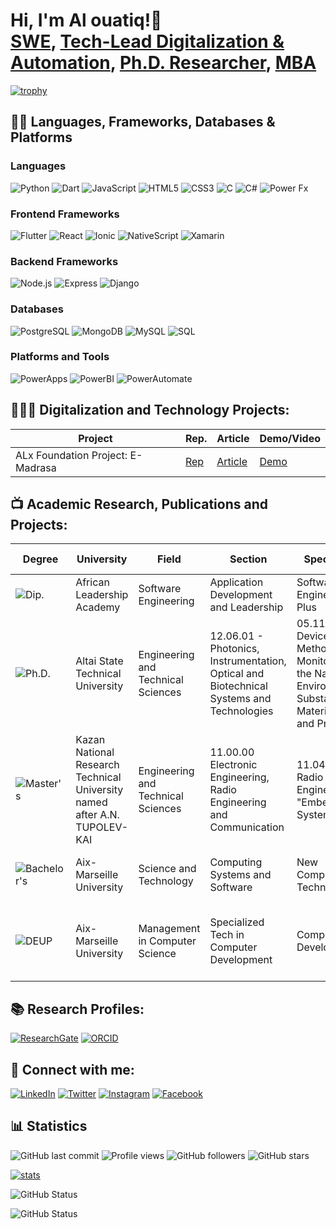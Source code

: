 <h1>Hi, I'm Al ouatiq!👋 <br/><a href="https://github.com/alouatiq">SWE</a>, <a href="https://linkedin.com/in/alouatiq">Tech-Lead Digitalization & Automation</a>, <a href="https://www.researchgate.net/profile/Hassan-Al-Ouatiq">Ph.D. Researcher</a>, <a href="https://alouatiq.com">MBA</a></h1>

[![trophy](https://github-profile-trophy.vercel.app/?username=alouatiq&theme=matrix&title=-Followers,-Stars,-Reviews,-Issues)](https://github.com/ryo-ma/github-profile-trophy)

## 👨‍💻 Languages, Frameworks, Databases & Platforms

### **Languages**
![Python](https://img.shields.io/badge/Python-3776AB?style=for-the-badge&logo=python&logoColor=white)
![Dart](https://img.shields.io/badge/Dart-0175C2?style=for-the-badge&logo=dart&logoColor=white)
![JavaScript](https://img.shields.io/badge/JavaScript-F7DF1E?style=for-the-badge&logo=javascript&logoColor=black)
![HTML5](https://img.shields.io/badge/HTML5-E34F26?style=for-the-badge&logo=html5&logoColor=white)
![CSS3](https://img.shields.io/badge/CSS3-1572B6?style=for-the-badge&logo=css3&logoColor=white)
![C](https://img.shields.io/badge/C-A8B9CC?style=for-the-badge&logo=c&logoColor=black)
![C#](https://img.shields.io/badge/C%23-239120?style=for-the-badge&logo=c-sharp&logoColor=white)
![Power Fx](https://img.shields.io/badge/Power%20Fx-742774?style=for-the-badge&logo=powerapps&logoColor=white)

### **Frontend Frameworks**
![Flutter](https://img.shields.io/badge/Flutter-02569B?style=for-the-badge&logo=flutter&logoColor=white)
![React](https://img.shields.io/badge/React-61DAFB?style=for-the-badge&logo=react&logoColor=black)
![Ionic](https://img.shields.io/badge/Ionic-3880FF?style=for-the-badge&logo=ionic&logoColor=white)
![NativeScript](https://img.shields.io/badge/NativeScript-3655FF?style=for-the-badge&logo=nativescript&logoColor=white)
![Xamarin](https://img.shields.io/badge/Xamarin-3498DB?style=for-the-badge&logo=xamarin&logoColor=white)

### **Backend Frameworks**
![Node.js](https://img.shields.io/badge/Node.js-339933?style=for-the-badge&logo=nodedotjs&logoColor=white)
![Express](https://img.shields.io/badge/Express-000000?style=for-the-badge&logo=express&logoColor=white)
![Django](https://img.shields.io/badge/Django-092E20?style=for-the-badge&logo=django&logoColor=white)

### **Databases**
![PostgreSQL](https://img.shields.io/badge/PostgreSQL-4169E1?style=for-the-badge&logo=postgresql&logoColor=white)
![MongoDB](https://img.shields.io/badge/MongoDB-47A248?style=for-the-badge&logo=mongodb&logoColor=white)
![MySQL](https://img.shields.io/badge/MySQL-4479A1?style=for-the-badge&logo=mysql&logoColor=white)
![SQL](https://img.shields.io/badge/SQL-003B57?style=for-the-badge&logo=sql&logoColor=white)

### **Platforms and Tools**
![PowerApps](https://img.shields.io/badge/PowerApps-742774?style=for-the-badge&logo=powerapps&logoColor=white)
![PowerBI](https://img.shields.io/badge/PowerBI-F2C811?style=for-the-badge&logo=powerbi&logoColor=black)
![PowerAutomate](https://img.shields.io/badge/PowerAutomate-0066FF?style=for-the-badge&logo=powerautomate&logoColor=white)


## 👨🏻‍💻 Digitalization and Technology Projects:
    
| Project | Rep. | Article | Demo/Video |
|---------------|-----------|------------------------------------|-----------|
| ALx Foundation Project: E-Madrasa | [Rep]() | [Article](https://portfolio.alouatiq.com/2024/01/blog-post.html) | [Demo](https://portfolio.alouatiq.com/2024/01/blog-post.html) |

## 📺 Academic Research, Publications and Projects:

| **Degree** | **University** | **Field** | **Section** | **Speciality** | **Research Area/Project** |
|------------|----------------|-----------|-------------|----------------|---------------------------|
| ![Dip.](https://img.shields.io/badge/Dip.-00008B?style=for-the-badge&logo=academia&logoColor=white) | African Leadership Academy | Software Engineering | Application Development and Leadership | Software Engineering Plus | [Airbnb Project](https://github.com/alouatiq/ALX) |
| ![Ph.D.](https://img.shields.io/badge/PhD-4B0082?style=for-the-badge&logo=academia&logoColor=white) | Altai State Technical University | Engineering and Technical Sciences | 12.06.01 - Photonics, Instrumentation, Optical and Biotechnical Systems and Technologies | 05.11.13 - Devices and Methods for Monitoring the Natural Environment, Substances, Materials, and Products | [Digital Transformation in Industry: A Predictive and Performance-Oriented Approach](https://www.researchgate.net/publication/381648601_Digital_Transformation_in_Industry_A_Predictive_and_Performance-Oriented_Approach_for_Shop-Floor_Maintenance) |
| ![Master's](https://img.shields.io/badge/Master's-0000FF?style=for-the-badge&logo=academia&logoColor=white) | Kazan National Research Technical University named after A.N. TUPOLEV-KAI | Engineering and Technical Sciences | 11.00.00 Electronic Engineering, Radio Engineering and Communication | 11.04.01 Radio Engineering "Embedded Systems" | [Automated System for Human Physiology Parameter Estimation](https://www.researchgate.net/publication/342004903_Automated_System_for_Human_Physiology_Parameter_Estimation_based_on_Physiological_Signals_Measurement_and_Internet_of_Things_Infrastructure) |
| ![Bachelor's](https://img.shields.io/badge/Bachelor's-FFD700?style=for-the-badge&logo=academia&logoColor=white) | Aix-Marseille University | Science and Technology | Computing Systems and Software | New Computer Technologies | [Micro System for Enterprise Resource Planning](https://www.researchgate.net/publication/340741973_Micro_System_for_Enterprise_Resource_Planning) |
| ![DEUP](https://img.shields.io/badge/DEUP-8A2BE2?style=for-the-badge&logo=academia&logoColor=white) | Aix-Marseille University | Management in Computer Science | Specialized Tech in Computer Development | Computer Development | [Management platform of technical systems for industrial companies](https://www.researchgate.net/publication/341804048_Management_platform_of_technical_systems_for_industrial_companies) |

## 📚 Research Profiles:
[![ResearchGate](https://img.shields.io/badge/ResearchGate-00CCBB?style=for-the-badge&logo=ResearchGate&logoColor=white)](https://www.researchgate.net/profile/Hassan-Al-Ouatiq)
[![ORCID](https://img.shields.io/badge/ORCID-A6CE39?style=for-the-badge&logo=ORCID&logoColor=white)](https://orcid.org/0000-0003-4330-5608)

## 🤳 Connect with me:

[![LinkedIn](https://img.shields.io/badge/LinkedIn-0077B5?style=for-the-badge&logo=linkedin&logoColor=white)](https://linkedin.com/in/alouatiq)
[![Twitter](https://img.shields.io/badge/x-1DA1F2?style=for-the-badge&logo=x&logoColor=white)](https://x.com/alouatiqcom)
[![Instagram](https://img.shields.io/badge/Instagram-E4405F?style=for-the-badge&logo=instagram&logoColor=white)](https://www.instagram.com/alouatiqcom)
[![Facebook](https://img.shields.io/badge/Facebook-1877F2?style=for-the-badge&logo=facebook&logoColor=white)](https://facebook.com/in/alouatiqcom)


## 📊 Statistics
![GitHub last commit](https://img.shields.io/github/last-commit/alouatiq/alouatiq?label=Last%20Contribution&style=flat)
![Profile views](https://komarev.com/ghpvc/?username=alouatiq&color=brightgreen)
![GitHub followers](https://img.shields.io/github/followers/alouatiq?label=Followers&style=social)
![GitHub stars](https://img.shields.io/github/stars/alouatiq?label=GitHub%20Stars&style=social)

  [![stats](https://github-readme-stats.vercel.app/api/top-langs?username=alouatiq&show_icons=true&locale=en&layout=compact)](https://github.com/anuraghazra/github-readme-stats)
  
  ![GitHub Status](https://github-readme-streak-stats.herokuapp.com/?user=alouatiq&)
  
  ![GitHub Status](https://github-readme-stats.vercel.app/api?username=alouatiq&show_icons=true&count_private=true)

